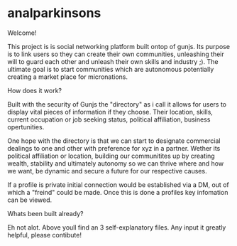 # analparkinsons

Welcome!


This project is is social networking platform built ontop of gunjs. Its purpose is to link users so they can create their own communities, unleashing their will to guard each other and unleash their own skills and industry ;). The ultimate goal is to start communities which are autonomous potentially creating a market place for micronations.

How does it work? 

Built with the security of Gunjs the "directory" as i call it allows for users to display vital pieces of information if they choose. Their location, skills, current occupation or job seeking status, political affiliation, business opertunities.

One hope with the directory is that we can start to designate commercial dealings to one and other with preference for xyz in a partner. Wether its political affiliation or location, building our communitites up by creating wealth, stability and ultimately autonomy so we can thrive where and how we want, be dynamic and secure a future for our respective causes.

If a profile is private initial connection would be established via a DM, out of which a "freind" could be made. Once this is done a profiles key infomation can be viewed.


Whats been built already?

Eh not alot. Above youll find an 3 self-explanatory files. 
Any input it greatly helpful, please contibute!
